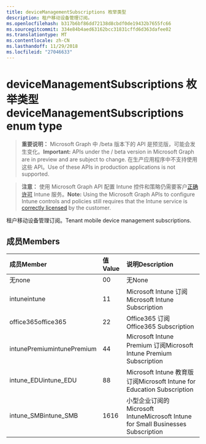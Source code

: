 ```yaml
---
title: deviceManagementSubscriptions 枚举类型
description: 租户移动设备管理订阅。
ms.openlocfilehash: b317b6bf86dd72138d8cbdf0de19432b7655fc66
ms.sourcegitcommit: 334e84b4aed63162bcc31831cffd6d363dafee02
ms.translationtype: MT
ms.contentlocale: zh-CN
ms.lasthandoff: 11/29/2018
ms.locfileid: "27046633"
---
```

# <a name="devicemanagementsubscriptions-enum-type"></a><span data-ttu-id="d8bf2-103">deviceManagementSubscriptions 枚举类型</span><span class="sxs-lookup"><span data-stu-id="d8bf2-103">deviceManagementSubscriptions enum type</span></span>

> <span data-ttu-id="d8bf2-104">**重要说明：** Microsoft Graph 中 /beta 版本下的 API 是预览版，可能会发生变化。</span><span class="sxs-lookup"><span data-stu-id="d8bf2-104">**Important:** APIs under the / beta version in Microsoft Graph are in preview and are subject to change.</span></span> <span data-ttu-id="d8bf2-105">在生产应用程序中不支持使用这些 API。</span><span class="sxs-lookup"><span data-stu-id="d8bf2-105">Use of these APIs in production applications is not supported.</span></span>

> <span data-ttu-id="d8bf2-106">**注意：** 使用 Microsoft Graph API 配置 Intune 控件和策略仍需要客户[正确许可](https://go.microsoft.com/fwlink/?linkid=839381) Intune 服务。</span><span class="sxs-lookup"><span data-stu-id="d8bf2-106">**Note:** Using the Microsoft Graph APIs to configure Intune controls and policies still requires that the Intune service is [correctly licensed](https://go.microsoft.com/fwlink/?linkid=839381) by the customer.</span></span>

<span data-ttu-id="d8bf2-107">租户移动设备管理订阅。</span><span class="sxs-lookup"><span data-stu-id="d8bf2-107">Tenant mobile device management subscriptions.</span></span>
## <a name="members"></a><span data-ttu-id="d8bf2-108">成员</span><span class="sxs-lookup"><span data-stu-id="d8bf2-108">Members</span></span>
|<span data-ttu-id="d8bf2-109">成员</span><span class="sxs-lookup"><span data-stu-id="d8bf2-109">Member</span></span>|<span data-ttu-id="d8bf2-110">值</span><span class="sxs-lookup"><span data-stu-id="d8bf2-110">Value</span></span>|<span data-ttu-id="d8bf2-111">说明</span><span class="sxs-lookup"><span data-stu-id="d8bf2-111">Description</span></span>|
|:---|:---|:---|
|<span data-ttu-id="d8bf2-112">无</span><span class="sxs-lookup"><span data-stu-id="d8bf2-112">none</span></span>|<span data-ttu-id="d8bf2-113">0</span><span class="sxs-lookup"><span data-stu-id="d8bf2-113">0</span></span>|<span data-ttu-id="d8bf2-114">无</span><span class="sxs-lookup"><span data-stu-id="d8bf2-114">None</span></span>|
|<span data-ttu-id="d8bf2-115">intune</span><span class="sxs-lookup"><span data-stu-id="d8bf2-115">intune</span></span>|<span data-ttu-id="d8bf2-116">1</span><span class="sxs-lookup"><span data-stu-id="d8bf2-116">1</span></span>|<span data-ttu-id="d8bf2-117">Microsoft Intune 订阅</span><span class="sxs-lookup"><span data-stu-id="d8bf2-117">Microsoft Intune Subscription</span></span>|
|<span data-ttu-id="d8bf2-118">office365</span><span class="sxs-lookup"><span data-stu-id="d8bf2-118">office365</span></span>|<span data-ttu-id="d8bf2-119">2</span><span class="sxs-lookup"><span data-stu-id="d8bf2-119">2</span></span>|<span data-ttu-id="d8bf2-120">Office365 订阅</span><span class="sxs-lookup"><span data-stu-id="d8bf2-120">Office365 Subscription</span></span>|
|<span data-ttu-id="d8bf2-121">intunePremium</span><span class="sxs-lookup"><span data-stu-id="d8bf2-121">intunePremium</span></span>|<span data-ttu-id="d8bf2-122">4</span><span class="sxs-lookup"><span data-stu-id="d8bf2-122">4</span></span>|<span data-ttu-id="d8bf2-123">Microsoft Intune Premium 订阅</span><span class="sxs-lookup"><span data-stu-id="d8bf2-123">Microsoft Intune Premium Subscription</span></span>|
|<span data-ttu-id="d8bf2-124">intune_EDU</span><span class="sxs-lookup"><span data-stu-id="d8bf2-124">intune_EDU</span></span>|<span data-ttu-id="d8bf2-125">8</span><span class="sxs-lookup"><span data-stu-id="d8bf2-125">8</span></span>|<span data-ttu-id="d8bf2-126">Microsoft Intune 教育版订阅</span><span class="sxs-lookup"><span data-stu-id="d8bf2-126">Microsoft Intune for Education Subscription</span></span>|
|<span data-ttu-id="d8bf2-127">intune_SMB</span><span class="sxs-lookup"><span data-stu-id="d8bf2-127">intune_SMB</span></span>|<span data-ttu-id="d8bf2-128">16</span><span class="sxs-lookup"><span data-stu-id="d8bf2-128">16</span></span>|<span data-ttu-id="d8bf2-129">小型企业订阅的 Microsoft Intune</span><span class="sxs-lookup"><span data-stu-id="d8bf2-129">Microsoft Intune for Small Businesses Subscription</span></span>|






